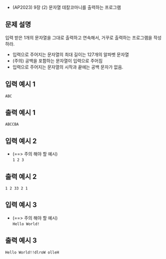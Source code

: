 - (AP2023) 9장 (2) 문자열 데칼코마니를 출력하는 프로그램
## 문제 설명
입력 받은 1개의 문자열을 그대로 출력하고 연속해서, 거꾸로 출력하는 프로그램을 작성하라.
- 입력으로 주어지는 문자열의 최대 길이는 127개의 알파벳 문자열
- (주의) 공백을 포함하는 문자열이 입력으로 주어짐
- 입력으로 주어지는 문자열의 시작과 끝에는 공백 문자가 없음.

## 입력 예시 1
`ABC`

## 출력 예시 1
`ABCCBA`

## 입력 예시 2 
- (==> 주의 해야 할 예시)  
`1 2 3`
## 출력 예시 2
`1 2 33 2 1`

## 입력 예시 3 
- (==> 주의 해야 할 예시)  
`Hello World!`

## 출력 예시 3
`Hello World!!dlroW olleH`
